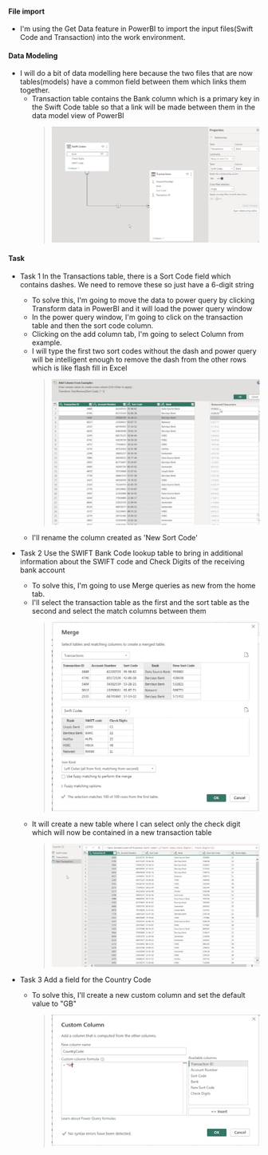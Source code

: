 #### File import

- I'm using the Get Data feature in PowerBI to import the input files(Swift Code and Transaction) into the work environment.

#### Data Modeling

- I will do a bit of data modelling here because the two files that are now tables(models) have a common field between them which links them together.
  - Transaction table contains the Bank column which is a primary key in the Swift Code table so that a link will be made between them in the data model view of PowerBI
    > ![Data Modelling](https://github.com/peralivet/PreppingDataWeeklyProject/blob/ebccd6a753c4860620b831b12ef690ef3e877aa5/week-03-project/image/data%20modelling.jpg)

#### Task

- Task 1
In the Transactions table, there is a Sort Code field which contains dashes. We need to remove these so just have a 6-digit string
  - To solve this, I'm going to move the data to power query by clicking Transform data in PowerBI and it will load the power query window
  - In the power query window, I'm going to click on the transaction table and then the sort code column.
  - Clicking on the add column tab, I'm going to select Column from example.
  - I will type the first two sort codes without the dash and power query will be intelligent enough to remove the dash from the other rows which is like flash fill in Excel
      > ![Add Column](https://github.com/peralivet/PreppingDataWeeklyProject/blob/5a16b1bda4e0d9bf969498af3f6db2acf1b607a2/week-03-project/image/addcolumn.jpg)
  - I'll rename the column created as 'New Sort Code'

- Task 2
Use the SWIFT Bank Code lookup table to bring in additional information about the SWIFT code and Check Digits of the receiving bank account
  - To solve this, I'm going to use Merge queries as new from the home tab.
  - I'll select the transaction table as the first and the sort table as the second and select the match columns between them
    >![Merge](https://github.com/peralivet/PreppingDataWeeklyProject/blob/0f197fd8ed854ede59acca7c6f69033f2171860e/week-03-project/image/merge.jpg)
  - It will create a new table where I can select only the check digit which will now be contained in a new transaction table
    > ![Check Digit](https://github.com/peralivet/PreppingDataWeeklyProject/blob/0f197fd8ed854ede59acca7c6f69033f2171860e/week-03-project/image/newtrantable.jpg)

- Task 3
Add a field for the Country Code
  - To solve this, I'll create a new custom column and set the default value to "GB"
    >![Custom Column](https://github.com/peralivet/PreppingDataWeeklyProject/blob/762752f3914426302bb55efdf61c38250eceef3a/week-03-project/image/customcolumn.jpg)
